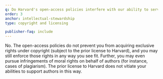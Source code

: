 ```yaml
---
q: Do Harvard's open-access policies interfere with our ability to serve as an intellectual steward for articles we publish, for instance, pursuing illegal copying or plagiarism?
order: 3
anchor: intellectual-stewardship
type: copyright and licensing

publisher-faq: include
---
```

No. The open-access policies do not prevent you from acquiring exclusive rights under copyright (subject to the prior license to Harvard), and you may still enforce those rights in any way you see fit. Further, you may even pursue infringements of moral rights on behalf of authors (for instance, cases of plagiarism). The prior license to Harvard does not vitiate your abilities to support authors in this way.
